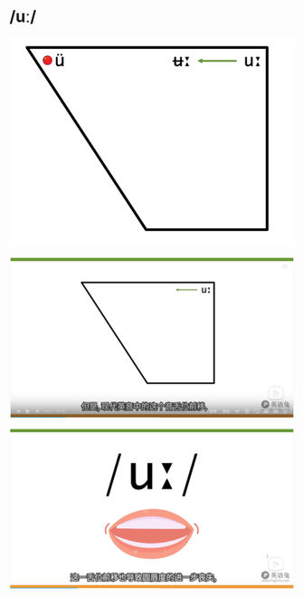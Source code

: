 # /uː/

![image-20230622194159326](images/image-20230622194159326.png)

![image-20230622194251744](images/image-20230622194251744.png)

![image-20230622194315281](images/image-20230622194315281.png)